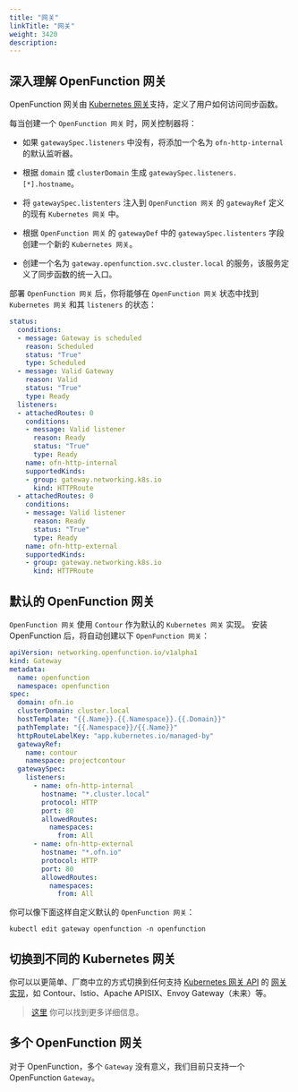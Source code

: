 ```yaml
---
title: "网关"
linkTitle: "网关"
weight: 3420
description:
---
```


## 深入理解 OpenFunction 网关

OpenFunction 网关由 [Kubernetes 网关](https://gateway-api.sigs.k8s.io/)支持，定义了用户如何访问同步函数。

每当创建一个 `OpenFunction 网关` 时，网关控制器将：

- 如果 `gatewaySpec.listeners` 中没有，将添加一个名为 `ofn-http-internal` 的默认监听器。

- 根据 `domain` 或 `clusterDomain` 生成 `gatewaySpec.listeners.[*].hostname`。

- 将 `gatewaySpec.listenters` 注入到 `OpenFunction 网关` 的 `gatewayRef` 定义的现有 `Kubernetes 网关` 中。

- 根据 `OpenFunction 网关` 的 `gatewayDef` 中的 `gatewaySpec.listenters` 字段创建一个新的 `Kubernetes 网关`。

- 创建一个名为 `gateway.openfunction.svc.cluster.local` 的服务，该服务定义了同步函数的统一入口。

部署 `OpenFunction 网关` 后，你将能够在 `OpenFunction 网关` 状态中找到 `Kubernetes 网关` 和其 `listeners` 的状态：

```yaml
status:
  conditions:
  - message: Gateway is scheduled
    reason: Scheduled
    status: "True"
    type: Scheduled
  - message: Valid Gateway
    reason: Valid
    status: "True"
    type: Ready
  listeners:
  - attachedRoutes: 0
    conditions:
    - message: Valid listener
      reason: Ready
      status: "True"
      type: Ready
    name: ofn-http-internal
    supportedKinds:
    - group: gateway.networking.k8s.io
      kind: HTTPRoute
  - attachedRoutes: 0
    conditions:
    - message: Valid listener
      reason: Ready
      status: "True"
      type: Ready
    name: ofn-http-external
    supportedKinds:
    - group: gateway.networking.k8s.io
      kind: HTTPRoute
```

## 默认的 OpenFunction 网关

`OpenFunction 网关` 使用 `Contour` 作为默认的 `Kubernetes 网关` 实现。
安装 OpenFunction 后，将自动创建以下 `OpenFunction 网关`：

```yaml
apiVersion: networking.openfunction.io/v1alpha1
kind: Gateway
metadata:
  name: openfunction
  namespace: openfunction
spec:
  domain: ofn.io
  clusterDomain: cluster.local
  hostTemplate: "{{.Name}}.{{.Namespace}}.{{.Domain}}"
  pathTemplate: "{{.Namespace}}/{{.Name}}"
  httpRouteLabelKey: "app.kubernetes.io/managed-by"
  gatewayRef:
    name: contour
    namespace: projectcontour
  gatewaySpec:
    listeners:
      - name: ofn-http-internal
        hostname: "*.cluster.local"
        protocol: HTTP
        port: 80
        allowedRoutes:
          namespaces:
            from: All
      - name: ofn-http-external
        hostname: "*.ofn.io"
        protocol: HTTP
        port: 80
        allowedRoutes:
          namespaces:
            from: All
```

你可以像下面这样自定义默认的 `OpenFunction 网关`：
```shell
kubectl edit gateway openfunction -n openfunction
```

## 切换到不同的 Kubernetes 网关

你可以以更简单、厂商中立的方式切换到任何支持 [Kubernetes 网关 API](https://gateway-api.sigs.k8s.io/) 的 [网关实现](https://gateway-api.sigs.k8s.io/implementations/)，如 Contour、Istio、Apache APISIX、Envoy Gateway（未来）等。

> [这里](../../../operations/networking/switch-gateway) 你可以找到更多详细信息。

## 多个 OpenFunction 网关
对于 OpenFunction，多个 `Gateway` 没有意义，我们目前只支持一个 OpenFunction `Gateway`。
